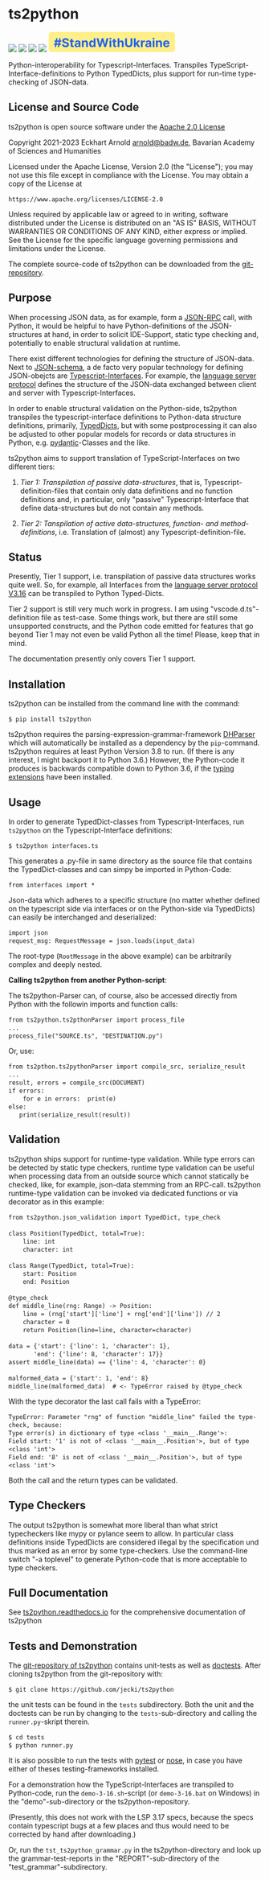# ts2python

![](https://img.shields.io/pypi/v/ts2python) 
![](https://img.shields.io/pypi/status/ts2python) 
![](https://img.shields.io/pypi/pyversions/ts2python) 
![](https://img.shields.io/pypi/l/ts2python)
[![Stand With Ukraine](https://raw.githubusercontent.com/vshymanskyy/StandWithUkraine/main/badges/StandWithUkraine.svg)](https://stand-with-ukraine.pp.ua)


Python-interoperability for Typescript-Interfaces.
Transpiles TypeScript-Interface-definitions to Python 
TypedDicts, plus support for run-time type-checking 
of JSON-data.

## License and Source Code

ts2python is open source software under the [Apache 2.0 License](https://www.apache.org/licenses/LICENSE-2.0)

Copyright 2021-2023 Eckhart Arnold <arnold@badw.de>, Bavarian Academy of Sciences and Humanities

Licensed under the Apache License, Version 2.0 (the "License");
you may not use this file except in compliance with the License.
You may obtain a copy of the License at

    https://www.apache.org/licenses/LICENSE-2.0

Unless required by applicable law or agreed to in writing, software
distributed under the License is distributed on an "AS IS" BASIS,
WITHOUT WARRANTIES OR CONDITIONS OF ANY KIND, either express or implied.
See the License for the specific language governing permissions and
limitations under the License.

The complete source-code of ts2python can be downloaded from the 
[git-repository](https://github.com/jecki/ts2python).

## Purpose

When processing JSON data, as for example, form a 
[JSON-RPC](https://www.jsonrpc.org/) call, with Python, it would
be helpful to have Python-definitions of the JSON-structures at
hand, in order to solicit IDE-Support, static type checking and,
potentially to enable structural validation at runtime. 

There exist different technologies for defining the structure of
JSON-data. Next to [JSON-schema](http://json-schema.org/), a 
de facto very popular technology for defining JSON-obejcts are
[Typescript-Interfaces](https://www.typescriptlang.org/docs/handbook/2/objects.html). 
For example, the 
[language server protocol](https://microsoft.github.io/language-server-protocol/specifications/specification-current/) 
defines the structure of the JSON-data exchanged between client 
and server with Typescript-Interfaces.

In order to enable structural validation on the Python-side, 
ts2python transpiles the typescript-interface definitions
to Python-data structure definitions, primarily, 
[TypedDicts](https://www.python.org/dev/peps/pep-0589/),
but with some postprocessing it can also be adjusted to
other popular models for records or data structures in
Python, e.g.
[pydantic](https://pydantic-docs.helpmanual.io/)-Classes
and the like.

ts2python aims to support translation of TypeScript-Interfaces on two
different tiers:

1. *Tier 1: Transpilation of passive data-structures*, that is, 
   Typescript-definition-files that contain only data definitions 
   and no function definitions and, in particular,
   only "passive" Typescript-Interface that define data-structures 
   but do not contain any methods.

2. *Tier 2: Tanspilation of active data-structures, function- 
   and method-definitions*, i.e. Translation of (almost) any
   Typescript-definition-file.

## Status

Presently, Tier 1 support, i.e. transpilation of passive data 
structures works quite well. So, for example, all Interfaces
from the
[language server protocol V3.16](https://microsoft.github.io/language-server-protocol/specifications/specification-3-16/) 
can be transpiled to Python Typed-Dicts. 

Tier 2 support is still very much work in progress. I am 
using "vscode.d.ts"-definition file as test-case. Some things work,
but there are still some unsupported constructs, and the Python
code emitted for features that go beyond Tier 1 may not even
be valid Python all the time! Please, keep that in mind.

The documentation presently only covers Tier 1 support. 


## Installation

ts2python can be installed from the command line with the command:

    $ pip install ts2python

ts2python requires the parsing-expression-grammar-framework 
[DHParser](https://gitlab.lrz.de/badw-it/DHParser)
which will automatically be installed as a dependency by 
the `pip`-command. ts2python requires at least Python Version 3.8
to run. (If there is any interest, I might backport it to Python 3.6.)
However, the Python-code it produces is backwards compatible 
down to Python 3.6, if the 
[typing extensions](https://pypi.org/project/typing-extensions/) 
have been installed.

## Usage

In order to generate TypedDict-classes from Typescript-Interfaces,
run `ts2python` on the Typescript-Interface definitions:

    $ ts2python interfaces.ts

This generates a .py-file in same directory as the source
file that contains the TypedDict-classes and can simpy be 
imported in Python-Code:

    from interfaces import *

Json-data which adheres to a specific structure (no matter
whether defined on the typescript side via interfaces or
on the Python-side via TypedDicts) can easily be interchanged
and deserialized:

    import json
    request_msg: RequestMessage = json.loads(input_data)

The root-type (``RootMessage`` in the above example) can
be arbitrarily complex and deeply nested.

**Calling ts2python from another Python-script**:

The ts2python-Parser can, of course, also be accessed directly
from Python with the followin imports and function calls:

    from ts2python.ts2pthonParser import process_file
    ...
    process_file("SOURCE.ts", "DESTINATION.py")

Or, use:

    from ts2pthon.ts2pythonParser import compile_src, serialize_result
    ...
    result, errors = compile_src(DOCUMENT)
    if errors:
        for e in errors:  print(e)
    else:
       print(serialize_result(result))


## Validation

ts2python ships support for runtime-type validation. While type
errors can be detected by static type checkers, runtime type 
validation can be useful when processing data from an outside
source which cannot statically be checked, like, for example,
json-data stemming from an RPC-call. ts2python runtime-type
validation can be invoked via dedicated functions or via
decorator as in this example:

    from ts2python.json_validation import TypedDict, type_check

    class Position(TypedDict, total=True):
        line: int
        character: int 

    class Range(TypedDict, total=True):
        start: Position
        end: Position

    @type_check
    def middle_line(rng: Range) -> Position:
        line = (rng['start']['line'] + rng['end']['line']) // 2
        character = 0
        return Position(line=line, character=character)

    data = {'start': {'line': 1, 'character': 1},
           'end': {'line': 8, 'character': 17}}
    assert middle_line(data) == {'line': 4, 'character': 0}

    malformed_data = {'start': 1, 'end': 8}
    middle_line(malformed_data)  # <- TypeError raised by @type_check 

With the type decorator the last call fails with a TypeError:

    TypeError: Parameter "rng" of function "middle_line" failed the type-check, because:
    Type error(s) in dictionary of type <class '__main__.Range'>:
    Field start: '1' is not of <class '__main__.Position'>, but of type <class 'int'>
    Field end: '8' is not of <class '__main__.Position'>, but of type <class 'int'>

Both the call and the return types can be validated.

## Type Checkers

The output ts2python is somewhat more liberal than what strict
typecheckers like mypy or pylance seem to allow. In particular
class definitions inside TypedDicts are considered illegal by
the specification und thus marked as an error by some 
type-checkers. Use the command-line switch "-a toplevel" to
generate Python-code that is more acceptable to type checkers.

## Full Documentation

See [ts2python.readthedocs.io](https://ts2python.readthedocs.io) for the comprehensive
documentation of ts2python


## Tests and Demonstration

The [git-repository of ts2python](https://github.com/jecki/ts2python) contains unit-tests 
as well as [doctests](https://docs.python.org/3/library/doctest.html).
After cloning ts2python from the git-repository with:

    $ git clone https://github.com/jecki/ts2python

the unit tests can be found in the `tests` subdirectory. 
Both the unit and the doctests can be run by changing to the 
`tests`-sub-directory and calling the `runner.py`-skript therein. 

    $ cd tests
    $ python runner.py

It is also possible to run the tests with [pytest](https://docs.pytest.org/) 
or [nose](https://nose.readthedocs.io), in case you have
either of theses testing-frameworks installed.

For a demonstration how the TypeScript-Interfaces are transpiled
to Python-code, run the `demo-3-16.sh`-script (or `demo-3-16.bat` on Windows)
in the "demo"-sub-directory or the ts2python-repository. 

(Presently, this does not work with the LSP 3.17 specs, because the
specs contain typescript bugs at a few places and thus would need to 
be corrected by hand after downloading.)

Or, run the `tst_ts2python_grammar.py` in the ts2python-directory
and look up the grammar-test-reports in the "REPORT"-sub-directory 
of the "test_grammar"-subdirectory.
